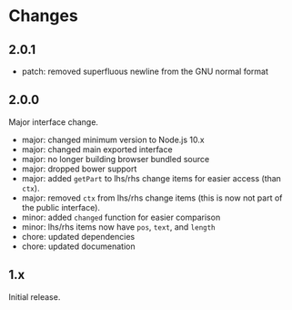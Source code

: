 # Changes

## 2.0.1
* patch: removed superfluous newline from the GNU normal format

## 2.0.0
Major interface change.

* major: changed minimum version to Node.js 10.x
* major: changed main exported interface
* major: no longer building browser bundled source
* major: dropped bower support
* major: added `getPart` to lhs/rhs change items for easier access (than `ctx`).
* major: removed `ctx` from lhs/rhs change items (this is now not part of the public interface).
* minor: added `changed` function for easier comparison
* minor: lhs/rhs items now have `pos`, `text`, and `length`
* chore: updated dependencies
* chore: updated documenation

## 1.x
Initial release.
